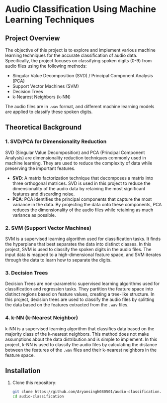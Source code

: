 # Audio Classification Using Machine Learning Techniques

## Project Overview
The objective of this project is to explore and implement various machine learning techniques for the accurate classification of audio data. Specifically, the project focuses on classifying spoken digits (0-9) from audio files using the following methods:

- Singular Value Decomposition (SVD) / Principal Component Analysis (PCA)
- Support Vector Machines (SVM)
- Decision Trees
- k-Nearest Neighbors (k-NN)

The audio files are in `.wav` format, and different machine learning models are applied to classify these spoken digits.

## Theoretical Background

### 1. SVD/PCA for Dimensionality Reduction
SVD (Singular Value Decomposition) and PCA (Principal Component Analysis) are dimensionality reduction techniques commonly used in machine learning. They are used to reduce the complexity of data while preserving the important features.

- **SVD**: A matrix factorization technique that decomposes a matrix into three orthogonal matrices. SVD is used in this project to reduce the dimensionality of the audio data by retaining the most significant features and discarding noise.
- **PCA**: PCA identifies the principal components that capture the most variance in the data. By projecting the data onto these components, PCA reduces the dimensionality of the audio files while retaining as much variance as possible.

### 2. SVM (Support Vector Machines)
SVM is a supervised learning algorithm used for classification tasks. It finds the hyperplane that best separates the data into distinct classes. In this project, SVM is used to classify the spoken digits in the audio files. The input data is mapped to a high-dimensional feature space, and SVM iterates through the data to learn how to separate the digits.

### 3. Decision Trees
Decision Trees are non-parametric supervised learning algorithms used for classification and regression tasks. They partition the feature space into distinct regions based on feature values, creating a tree-like structure. In this project, decision trees are used to classify the audio files by splitting the data based on the features extracted from the `.wav` files.

### 4. k-NN (k-Nearest Neighbor)
k-NN is a supervised learning algorithm that classifies data based on the majority class of the k-nearest neighbors. This method does not make assumptions about the data distribution and is simple to implement. In this project, k-NN is used to classify the audio files by calculating the distance between the features of the `.wav` files and their k-nearest neighbors in the feature space.

## Installation

1. Clone this repository:

   ```bash
   git clone https://github.com/Aryansingh080501/audio-classification.git
   cd audio-classification
